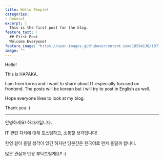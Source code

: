 ```yaml
---
title: Hello People!
categories:
- General
excerpt: |
  This is the first post for the blog.
feature_text: |
  ## First Post
  Welcome Everyone!
feature_image: "https://user-images.githubusercontent.com/18584136/107367475-aec2e380-6b22-11eb-889f-addd2edd79e1.jpg"
image: ""
---
```


Hello! 

This is HAPAKA. 

I am from korea and i want to share about IT especially focused on frontend. 
The posts will be korean but i will try to post in English as well.

Hope everyone likes to look at my blog. 

Thank you :) 

-------------------------------------------------------

안녕하세요! 하파카입니다.

IT 관련 지식에 대해 포스팅하고, 소통할 생각입니다! 

한영 같이 올릴 생각이 있긴 하지만 당분간은 한국어로 먼저 올릴까 합니다. 

많은 관심과 반응 부탁드릴게요!! :)

<br>
